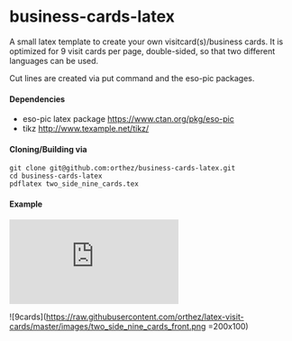 business-cards-latex
====================

A small latex template to create your own visitcard(s)/business cards. It is optimized for 9
visit cards per page, double-sided, so that two different languages can be used.

Cut lines are created via put command and the eso-pic packages. 

#### Dependencies
   * eso-pic latex package https://www.ctan.org/pkg/eso-pic
   * tikz http://www.texample.net/tikz/
 
#### Cloning/Building via

    git clone git@github.com:orthez/business-cards-latex.git
    cd business-cards-latex
    pdflatex two_side_nine_cards.tex

#### Example
![Pdf Version of business cards example (print-ready)](https://github.com/orthez/latex-visit-cards/raw/master/images/two_side_nine_cards.pdf)

![9cards](https://raw.githubusercontent.com/orthez/latex-visit-cards/master/images/two_side_nine_cards_front.png =200x100)

